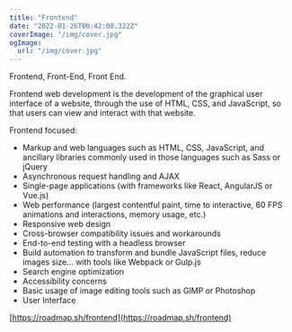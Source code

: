 ```yaml
---
title: "Frontend"
date: "2022-01-26T00:42:00.322Z"
coverImage: "/img/cover.jpg"
ogImage:
  url: "/img/cover.jpg"
---
```


Frontend, Front-End, Front End.

Frontend web development is the development of the graphical user interface of a website, through the use of HTML, CSS, and JavaScript, so that users can view and interact with that website.

Frontend focused:  
- Markup and web languages such as HTML, CSS, JavaScript, and ancillary libraries commonly used in those languages such as Sass or jQuery  
- Asynchronous request handling and AJAX  
- Single-page applications (with frameworks like React, AngularJS or Vue.js)  
- Web performance (largest contentful paint, time to interactive, 60 FPS animations and interactions, memory usage, etc.)  
- Responsive web design  
- Cross-browser compatibility issues and workarounds  
- End-to-end testing with a headless browser  
- Build automation to transform and bundle JavaScript files, reduce images size... with tools like Webpack or Gulp.js  
- Search engine optimization  
- Accessibility concerns  
- Basic usage of image editing tools such as GIMP or Photoshop  
- User Interface  

[https://roadmap.sh/frontend](https://roadmap.sh/frontend)

